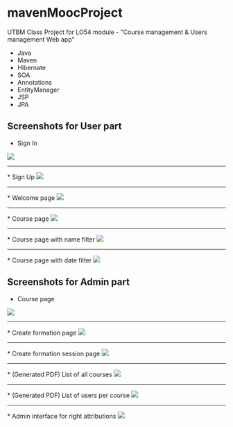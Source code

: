 # mavenMoocProject
UTBM Class Project for LO54 module - "Course management & Users management Web app"
* Java
* Maven
* Hibernate
* SOA
* Annotations
* EntityManager
* JSP
* JPA

## Screenshots for User part
* Sign In 
<img src="https://imgur.com/M7Ja3No.png"/>
<hr>
* Sign Up
<img src="https://imgur.com/R5BMskT.png"/>
<hr>
* Welcome page
<img src="https://imgur.com/IYdBdKE.png"/>
<hr>
* Course page
<img src="https://imgur.com/uvr5n6B.png"/>
<hr>
* Course page with name filter
<img src="https://imgur.com/YIKFIie.png"/>
<hr>
* Course page with date filter
<img src="https://imgur.com/CBJoNcn.png"/>

## Screenshots for Admin part
* Course page
<img src="https://imgur.com/UjbTHo7.png"/>
<hr>
* Create formation page
<img src="https://imgur.com/nTWV1Q8.png"/>
<hr>
* Create formation session page
<img src="https://imgur.com/rW36TPp.png"/>
<hr>
* (Generated PDF) List of all courses
<img src="https://imgur.com/VMeSXXZ.png"/>
<hr>
* (Generated PDF) List of users per course
<img src="https://imgur.com/dj76T0U.png"/>
<hr>
* Admin interface for right attributions
<img src="https://imgur.com/LdaaPeV.png"/>
